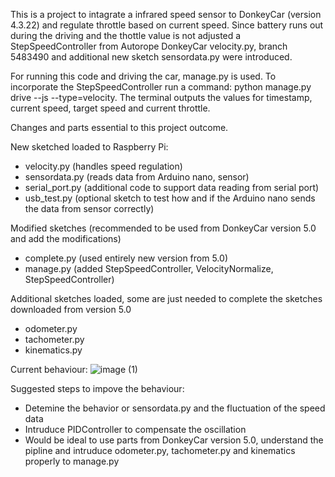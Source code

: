 This is a project to intagrate a infrared speed sensor to DonkeyCar (version 4.3.22) and regulate throttle based on current speed. Since battery runs out during the driving and the thottle value is not adjusted a StepSpeedController from Autorope DonkeyCar velocity.py, branch 5483490 and additional new sketch sensordata.py were introduced. 

For running this code and driving the car, manage.py is used. To incorporate the StepSpeedController run a command: python manage.py drive --js --type=velocity. The terminal outputs the values for timestamp, current speed, target speed and current throttle. 

Changes and parts essential to this project outcome.

New sketched loaded to Raspberry Pi:
- velocity.py (handles speed regulation)
- sensordata.py (reads data from Arduino nano, sensor)
- serial_port.py (additional code to support data reading from serial port)
- usb_test.py (optional sketch to test how and if the Arduino nano sends the data from sensor correctly)

Modified sketches (recommended to be used from DonkeyCar version 5.0 and add the modifications)
- complete.py (used entirely new version from 5.0)
- manage.py (added StepSpeedController, VelocityNormalize, StepSpeedController)

Additional sketches loaded, some are just needed to complete the sketches downloaded from version 5.0
- odometer.py
- tachometer.py
- kinematics.py

Current behaviour:
![image (1)](https://github.com/user-attachments/assets/34dd9a5a-22c5-41f2-8ab1-480adde477ca)

Suggested steps to impove the behaviour:
- Detemine the behavior or sensordata.py and the fluctuation of the speed data
- Intruduce PIDController to compensate the oscillation
- Would be ideal to use parts from DonkeyCar version 5.0, understand the pipline and intruduce odometer.py, tachometer.py and kinematics properly to manage.py
